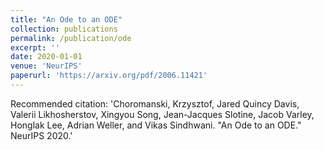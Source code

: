 ```yaml
---
title: "An Ode to an ODE"
collection: publications
permalink: /publication/ode
excerpt: ''
date: 2020-01-01
venue: 'NeurIPS'
paperurl: 'https://arxiv.org/pdf/2006.11421'
---
```


Recommended citation: 'Choromanski, Krzysztof, Jared Quincy Davis, Valerii Likhosherstov, Xingyou Song, Jean-Jacques Slotine, Jacob Varley, Honglak Lee, Adrian Weller, and Vikas Sindhwani. "An Ode to an ODE." NeurIPS 2020.'
